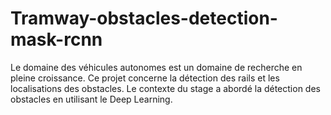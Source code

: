 # Tramway-obstacles-detection-mask-rcnn
Le domaine des véhicules autonomes est un domaine de recherche en pleine
croissance.
Ce projet concerne la détection des rails et les localisations des
obstacles.
Le contexte du stage a abordé la détection des obstacles en utilisant le Deep
Learning. 

